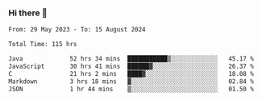 ### Hi there 👋

<!--START_SECTION:waka-->

```txt
From: 29 May 2023 - To: 15 August 2024

Total Time: 115 hrs

Java             52 hrs 34 mins  ███████████▒░░░░░░░░░░░░░   45.17 %
JavaScript       30 hrs 41 mins  ██████▓░░░░░░░░░░░░░░░░░░   26.37 %
C                21 hrs 2 mins   ████▓░░░░░░░░░░░░░░░░░░░░   18.08 %
Markdown         3 hrs 18 mins   ▓░░░░░░░░░░░░░░░░░░░░░░░░   02.84 %
JSON             1 hr 44 mins    ▒░░░░░░░░░░░░░░░░░░░░░░░░   01.50 %
```

<!--END_SECTION:waka-->
<!--
**the-beef-calculator/the-beef-calculator** is a ✨ _special_ ✨ repository because its `README.md` (this file) appears on your GitHub profile.

Here are some ideas to get you started:

- 🔭 I’m currently working on ...
- 🌱 I’m currently learning ...
- 👯 I’m looking to collaborate on ...
- 🤔 I’m looking for help with ...
- 💬 Ask me about ...
- 📫 How to reach me: ...
- 😄 Pronouns: ...
- ⚡ Fun fact: ...
-->
